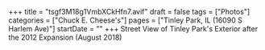 +++
title = "tsgf3M18g1VmbXCkHfn7.avif"
draft = false
tags = ["Photos"]
categories = ["Chuck E. Cheese's"]
pages = ["Tinley Park, IL (16090 S Harlem Ave)"]
startDate = ""
+++
Street View of Tinley Park's Exterior after the 2012 Expansion (August 2018)
